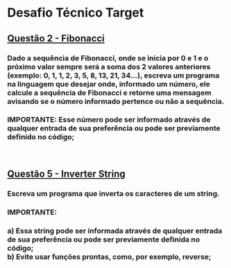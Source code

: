 # Desafio Técnico Target

## [Questão 2 - Fibonacci](https://github.com/AlexFlorenco/target-desafio-tecnico/tree/main/fibonacci/fibonacci.dart)
### Dado a sequência de Fibonacci, onde se inicia por 0 e 1 e o próximo valor sempre será a soma dos 2 valores anteriores (exemplo: 0, 1, 1, 2, 3, 5, 8, 13, 21, 34...), escreva um programa na linguagem que desejar onde, informado um número, ele calcule a sequência de Fibonacci e retorne uma mensagem avisando se o número informado pertence ou não a sequência.
### IMPORTANTE:   Esse número pode ser informado através de qualquer entrada de sua preferência ou pode ser previamente definido no código;  

<br>

## [Questão 5 - Inverter String](https://github.com/AlexFlorenco/target-desafio-tecnico/blob/main/inverteString/inverteString.dart)
### Escreva um programa que inverta os caracteres de um string.
### IMPORTANTE:
### a) Essa string pode ser informada através de qualquer entrada de sua preferência ou pode ser previamente definida no código;<br>b) Evite usar funções prontas, como, por exemplo, reverse; 
